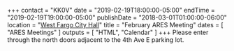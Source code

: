 +++
contact = "KK0V"
date = "2019-02-19T18:00:00-05:00"
endTime = "2019-02-19T19:00:00-05:00"
publishDate = "2018-03-01T01:00:00-06:00"
location = "[West Fargo City Hall](/places/west-fargo-city-hall/)"
title = "February ARES Meeting"
dates = [ "ARES Meetings" ]
outputs = [ "HTML", "Calendar" ]
+++
Please enter through the north
doors adjacent to the 4th Ave E parking lot.

